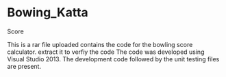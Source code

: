# Bowing_Katta
Score

This is a rar file uploaded contains the code for the bowling score calculator. extract it to verfiy the code
The code was developed using Visual Studio 2013.
The development code followed by the unit testing files are present.
